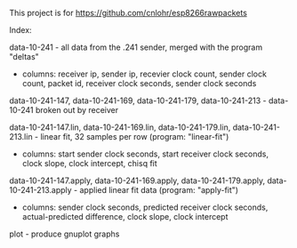 This project is for https://github.com/cnlohr/esp8266rawpackets

Index:

data-10-241 - all data from the .241 sender, merged with the program "deltas"
 - columns: receiver ip, sender ip, recevier clock count, sender clock count, packet id, receiver clock seconds, sender clock seconds

data-10-241-147, data-10-241-169, data-10-241-179, data-10-241-213 - data-10-241 broken out by receiver

data-10-241-147.lin, data-10-241-169.lin, data-10-241-179.lin, data-10-241-213.lin - linear fit, 32 samples per row (program: "linear-fit")
 - columns: start sender clock seconds, start receiver clock seconds, clock slope, clock intercept, chisq fit

data-10-241-147.apply, data-10-241-169.apply, data-10-241-179.apply, data-10-241-213.apply - applied linear fit data (program: "apply-fit")
 - columns: sender clock seconds, predicted receiver clock seconds, actual-predicted difference, clock slope, clock intercept

plot - produce gnuplot graphs
